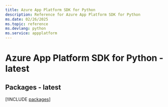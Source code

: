 ```yaml
---
title: Azure App Platform SDK for Python
description: Reference for Azure App Platform SDK for Python
ms.date: 02/26/2025
ms.topic: reference
ms.devlang: python
ms.service: appplatform
---
```

# Azure App Platform SDK for Python - latest
## Packages - latest
[!INCLUDE [packages](app-platform-index.md)]